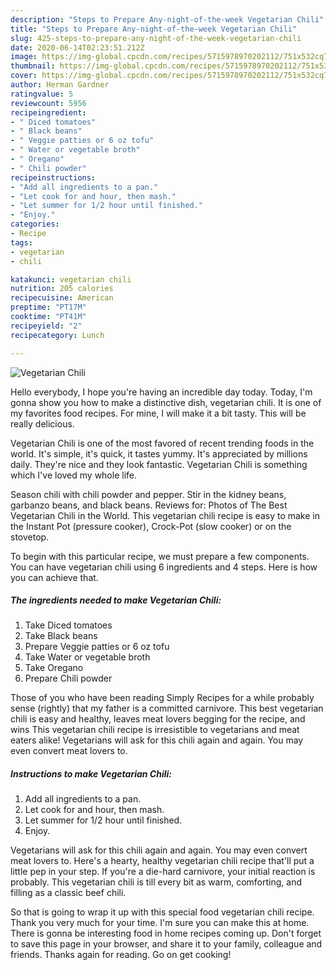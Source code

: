 ```yaml
---
description: "Steps to Prepare Any-night-of-the-week Vegetarian Chili"
title: "Steps to Prepare Any-night-of-the-week Vegetarian Chili"
slug: 425-steps-to-prepare-any-night-of-the-week-vegetarian-chili
date: 2020-06-14T02:23:51.212Z
image: https://img-global.cpcdn.com/recipes/5715978970202112/751x532cq70/vegetarian-chili-recipe-main-photo.jpg
thumbnail: https://img-global.cpcdn.com/recipes/5715978970202112/751x532cq70/vegetarian-chili-recipe-main-photo.jpg
cover: https://img-global.cpcdn.com/recipes/5715978970202112/751x532cq70/vegetarian-chili-recipe-main-photo.jpg
author: Herman Gardner
ratingvalue: 5
reviewcount: 5956
recipeingredient:
- " Diced tomatoes"
- " Black beans"
- " Veggie patties or 6 oz tofu"
- " Water or vegetable broth"
- " Oregano"
- " Chili powder"
recipeinstructions:
- "Add all ingredients to a pan."
- "Let cook for and hour, then mash."
- "Let summer for 1/2 hour until finished."
- "Enjoy."
categories:
- Recipe
tags:
- vegetarian
- chili

katakunci: vegetarian chili 
nutrition: 205 calories
recipecuisine: American
preptime: "PT17M"
cooktime: "PT41M"
recipeyield: "2"
recipecategory: Lunch

---
```



![Vegetarian Chili](https://img-global.cpcdn.com/recipes/5715978970202112/751x532cq70/vegetarian-chili-recipe-main-photo.jpg)

Hello everybody, I hope you're having an incredible day today. Today, I'm gonna show you how to make a distinctive dish, vegetarian chili. It is one of my favorites food recipes. For mine, I will make it a bit tasty. This will be really delicious.

Vegetarian Chili is one of the most favored of recent trending foods in the world. It's simple, it's quick, it tastes yummy. It's appreciated by millions daily. They're nice and they look fantastic. Vegetarian Chili is something which I've loved my whole life.

Season chili with chili powder and pepper. Stir in the kidney beans, garbanzo beans, and black beans. Reviews for: Photos of The Best Vegetarian Chili in the World. This vegetarian chili recipe is easy to make in the Instant Pot (pressure cooker), Crock-Pot (slow cooker) or on the stovetop.


To begin with this particular recipe, we must prepare a few components. You can have vegetarian chili using 6 ingredients and 4 steps. Here is how you can achieve that.

<!--inarticleads1-->

##### The ingredients needed to make Vegetarian Chili:

1. Take  Diced tomatoes
1. Take  Black beans
1. Prepare  Veggie patties or 6 oz tofu
1. Take  Water or vegetable broth
1. Take  Oregano
1. Prepare  Chili powder


Those of you who have been reading Simply Recipes for a while probably sense (rightly) that my father is a committed carnivore. This best vegetarian chili is easy and healthy, leaves meat lovers begging for the recipe, and wins This vegetarian chili recipe is irresistible to vegetarians and meat eaters alike! Vegetarians will ask for this chili again and again. You may even convert meat lovers to. 

<!--inarticleads2-->

##### Instructions to make Vegetarian Chili:

1. Add all ingredients to a pan.
1. Let cook for and hour, then mash.
1. Let summer for 1/2 hour until finished.
1. Enjoy.


Vegetarians will ask for this chili again and again. You may even convert meat lovers to. Here&#39;s a hearty, healthy vegetarian chili recipe that&#39;ll put a little pep in your step. If you&#39;re a die-hard carnivore, your initial reaction is probably. This vegetarian chili is till every bit as warm, comforting, and filling as a classic beef chili. 

So that is going to wrap it up with this special food vegetarian chili recipe. Thank you very much for your time. I'm sure you can make this at home. There is gonna be interesting food in home recipes coming up. Don't forget to save this page in your browser, and share it to your family, colleague and friends. Thanks again for reading. Go on get cooking!
